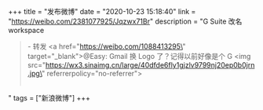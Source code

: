 +++
title = "发布微博"
date = "2020-10-23 15:18:40"
link = "https://weibo.com/2381077925/Jqzwx71Br"
description = "G Suite 改名 workspace<br><blockquote> - 转发 <a href=\"https://weibo.com/1088413295\" target=\"_blank\">@Easy</a>: Gmail 换 Logo 了？记得以前好像是个 G <img src=\"https://wx3.sinaimg.cn/large/40dfde6fly1gjzlv9799nj20ep0b0jrn.jpg\" referrerpolicy=\"no-referrer\"><br><br></blockquote>"
tags = ["新浪微博"]
+++
